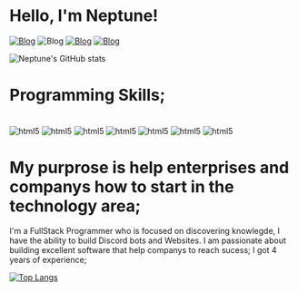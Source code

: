 # Hello, I'm Neptune!

[![Blog](https://img.shields.io/badge/YouTube-FF0000?style=for-the-badge&logo=youtube&logoColor=white)](https://www.youtube.com/@_N3ptune_)
![Blog](https://img.shields.io/badge/GitHub-100000?style=for-the-badge&logo=github&logoColor=white)
[![Blog](https://img.shields.io/badge/YouTube-FF0000?style=for-the-badge&logo=youtube&logoColor=white)](https://www.youtube.com/@_N3ptune_)
[![Blog](https://img.shields.io/website-up-down-green-red/http/monip.org.svg)](https://nepforever.cloud)
 
 ![Neptune's GitHub stats](https://github-readme-stats.vercel.app/api?username=neptuneforever&show_icons=true&theme=dracula)

 # Programming Skills;

 <div style='display: inline_block'><br/>
    <img align='center' alt='html5' src='https://img.shields.io/badge/Python-14354C?style=for-the-badge&logo=python&logoColor=white'/>
    <img align='center' alt='html5' src='https://img.shields.io/badge/HTML-239120?style=for-the-badge&logo=html5&logoColor=white'/>
    <img align='center' alt='html5' src='https://img.shields.io/badge/CSS-239120?&style=for-the-badge&logo=css3&logoColor=white'/>
    <img align='center' alt='html5' src='https://img.shields.io/badge/JavaScript-323330?style=for-the-badge&logo=javascript&logoColor=F7DF1E'/>
    <img align='center' alt='html5' src='https://img.shields.io/badge/PHP-777BB4?style=for-the-badge&logo=php&logoColor=white'/>
    <img align='center' alt='html5' src='https://img.shields.io/badge/Lua-2C2D72?style=for-the-badge&logo=lua&logoColor=white'/>
    <img align='center' alt='html5' src='https://img.shields.io/badge/Flask-000000?style=for-the-badge&logo=flask&logoColor=white'/>
 </div>
 
 # My purprose is help enterprises and companys how to start in the technology area;

 I'm a FullStack Programmer who is focused on discovering knowlegde, I have the ability to build Discord bots and Websites. I am passionate about building excellent software that help companys to reach sucess;
 I got 4 years of experience;

 [![Top Langs](https://github-readme-stats.vercel.app/api/top-langs/?username=neptuneforever)](https://github.com/anuraghazra/github-readme-stats)
